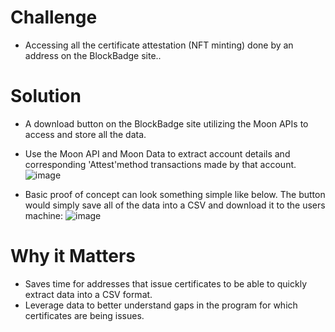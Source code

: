 # Challenge
- Accessing all the certificate attestation (NFT minting) done by an address on the BlockBadge site..

# Solution
- A download button on the BlockBadge site utilizing the Moon APIs to access and store all the data.
- Use the Moon API and Moon Data to extract account details and corresponding 'Attest'method transactions made by that account.
![image](https://github.com/0xBcamp/Hobbes-janus-dragon/assets/44200959/20ecc679-e748-4435-8909-5a896fb44a71)

- Basic proof of concept can look something simple like below. The button would simply save all of the data into a CSV and download it to the users machine:
![image](https://github.com/0xBcamp/Hobbes-janus-dragon/assets/44200959/35af4f0b-6824-4997-b881-d76a043830f7)


# Why it Matters
- Saves time for addresses that issue certificates to be able to quickly extract data into a CSV format.
- Leverage data to better understand gaps in the program for which certificates are being issues.
